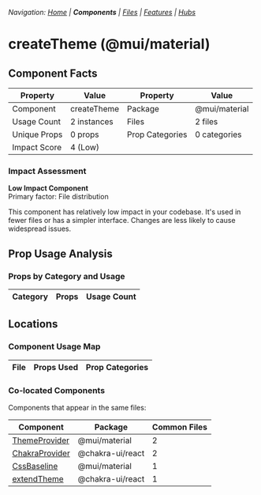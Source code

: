 
*Navigation: [Home](../../index.md) | **Components** | [Files](../../files.md) | [Features](../../features.md) | [Hubs](../../hubs.md)*



# createTheme (@mui/material)

## Component Facts

| Property | Value | Property | Value |
|----------|-------|----------|-------|
| Component | createTheme | Package | @mui/material |
| Usage Count | 2 instances | Files | 2 files |
| Unique Props | 0 props | Prop Categories | 0 categories |
| Impact Score | 4 (Low) | | |

### Impact Assessment

**Low Impact Component**  
Primary factor: File distribution

This component has relatively low impact in your codebase. It&#x27;s used in fewer files or has a simpler interface. Changes are less likely to cause widespread issues.

## Prop Usage Analysis

### Props by Category and Usage

| Category | Props | Usage Count |
|----------|-------|-------------|


## Locations

### Component Usage Map

| File | Props Used | Prop Categories |
|------|------------|----------------|

### Co-located Components
Components that appear in the same files:

| Component | Package | Common Files |
|-----------|---------|--------------|
| [ThemeProvider](../@mui_material/ThemeProvider.md) | @mui/material | 2 |
| [ChakraProvider](../@chakra-ui_react/ChakraProvider.md) | @chakra-ui/react | 2 |
| [CssBaseline](../@mui_material/CssBaseline.md) | @mui/material | 1 |
| [extendTheme](../@chakra-ui_react/extendTheme.md) | @chakra-ui/react | 1 |
